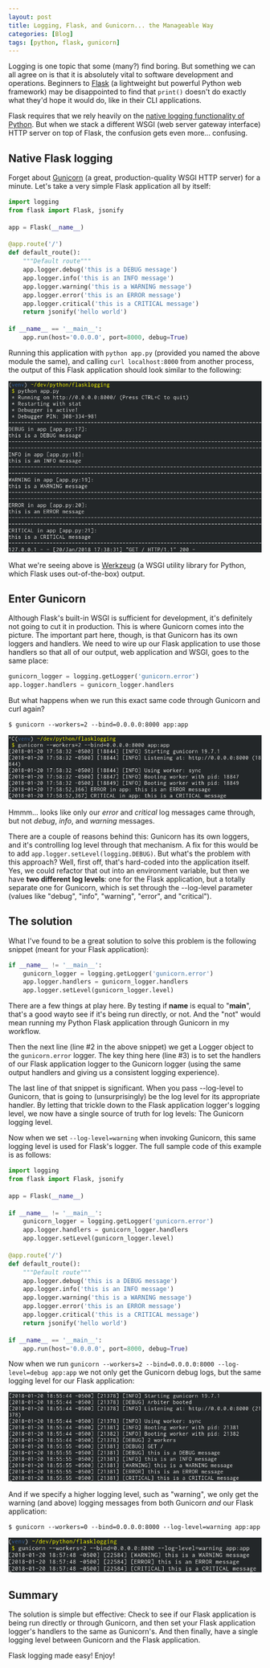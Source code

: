 ```yaml
---
layout: post
title: Logging, Flask, and Gunicorn... the Manageable Way
categories: [Blog]
tags: [python, flask, gunicorn]
---
```


Logging is one topic that some (many?) find boring. But something we can all agree on is that it is absolutely vital to software development and operations. Beginners to [Flask](http://flask.pocoo.org/) (a lightweight but powerful Python web framework) may be disappointed to find that `print()` doesn't do exactly what they'd hope it would do, like in their CLI applications.

Flask requires that we rely heavily on the [native logging functionality of Python](https://docs.python.org/3/howto/logging.html). But when we stack a different WSGI (web server gateway interface) HTTP server on top of Flask, the confusion gets even more... confusing.

## Native Flask logging

Forget about [Gunicorn](http://gunicorn.org/) (a great, production-quality WSGI HTTP server) for a minute. Let's take a very simple Flask application all by itself:

```python
import logging
from flask import Flask, jsonify

app = Flask(__name__)

@app.route('/')
def default_route():
    """Default route"""
    app.logger.debug('this is a DEBUG message')
    app.logger.info('this is an INFO message')
    app.logger.warning('this is a WARNING message')
    app.logger.error('this is an ERROR message')
    app.logger.critical('this is a CRITICAL message')
    return jsonify('hello world')

if __name__ == '__main__':
    app.run(host='0.0.0.0', port=8000, debug=True)
```

Running this application with `python app.py` (provided you named the above module the same), and calling `curl localhost:8000` from another process, the output of this Flask application should look similar to the following:

![Flask logging withing Gunicorn](/images/flask-gunicorn-1.png)

What we're seeing above is [Werkzeug](http://werkzeug.pocoo.org/) (a WSGI utility library for Python, which Flask uses out-of-the-box) output.

## Enter Gunicorn

Although Flask's built-in WSGI is sufficient for development, it's definitely not going to cut it in production. This is where Gunicorn comes into the picture. The important part here, though, is that Gunicorn has its own loggers and handlers. We need to wire up our Flask application to use those handlers so that all of our output, web application and WSGI, goes to the same place:

```python
gunicorn_logger = logging.getLogger('gunicorn.error')
app.logger.handlers = gunicorn_logger.handlers
```

But what happens when we run this exact same code through Gunicorn and curl again?

```
$ gunicorn --workers=2 --bind=0.0.0.0:8000 app:app
```

![More logging output](/images/flask-gunicorn-2.png)

Hmmm... looks like only our *error* and *critical* log messages came through, but not *debug*, *info*, and *warning* messages.

There are a couple of reasons behind this: Gunicorn has its own loggers, and it's controlling log level through that mechanism. A fix for this would be to add `app.logger.setLevel(logging.DEBUG)`. But what's the problem with this approach? Well, first off, that's hard-coded into the application itself. Yes, we could refactor that out into an environment variable, but then we have **two different log levels**: one for the Flask application, but a totally separate one for Gunicorn, which is set through the --log-level parameter (values like "debug", "info", "warning", "error", and "critical").

## The solution

What I've found to be a great solution to solve this problem is the following snippet (meant for your Flask application):

```python
if __name__ != '__main__':
    gunicorn_logger = logging.getLogger('gunicorn.error')
    app.logger.handlers = gunicorn_logger.handlers
    app.logger.setLevel(gunicorn_logger.level)
```

There are a few things at play here. By testing if __name__ is equal to "__main__", that's a good wayto see if it's being run directly, or not. And the "not" would mean running my Python Flask application through Gunicorn in my workflow.

Then the next line (line #2 in the above snippet) we get a Logger object to the `gunicorn.error` logger. The key thing here (line #3) is to set the handlers of our Flask application logger to the Gunicorn logger (using the same output handlers and giving us a consistent logging experience).

The last line of that snippet is significant. When you pass --log-level to Gunicorn, that is going to (unsurprisingly) be the log level for its appropriate handler. By letting that trickle down to the Flask application logger's logging level, we now have a single source of truth for log levels: The Gunicorn logging level.

Now when we set `--log-level=warning` when invoking Gunicorn, this same logging level is used for Flask's logger. The full sample code of this example is as follows:

```python
import logging
from flask import Flask, jsonify

app = Flask(__name__)

if __name__ != '__main__':
    gunicorn_logger = logging.getLogger('gunicorn.error')
    app.logger.handlers = gunicorn_logger.handlers
    app.logger.setLevel(gunicorn_logger.level)

@app.route('/')
def default_route():
    """Default route"""
    app.logger.debug('this is a DEBUG message')
    app.logger.info('this is an INFO message')
    app.logger.warning('this is a WARNING message')
    app.logger.error('this is an ERROR message')
    app.logger.critical('this is a CRITICAL message')
    return jsonify('hello world')

if __name__ == '__main__':
    app.run(host='0.0.0.0', port=8000, debug=True)
```

Now when we run `gunicorn --workers=2 --bind=0.0.0.0:8000 --log-level=debug app:app` we not only get the Gunicorn debug logs, but the same logging level for our Flask application:

![More logging from Flask](/images/flask-gunicorn-3.png)

And if we specify a higher logging level, such as "warning", we only get the warning (and above) logging messages from both Gunicorn *and* our Flask application:

```
$ gunicorn --workers=0 --bind=0.0.0.0:8000 --log-level=warning app:app
```

![Last image of logging](/images/flask-gunicorn-4.png)

## Summary

The solution is simple but effective: Check to see if our Flask application is being run directly or through Gunicorn, and then set your Flask application logger's handlers to the same as Gunicorn's. And then finally, have a single logging level between Gunicorn and the Flask application.

Flask logging made easy! Enjoy!
